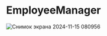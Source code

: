 ﻿# EmployeeManager
 ![Снимок экрана 2024-11-15 080956](https://github.com/user-attachments/assets/4142379e-3806-4ee0-a1c8-14661bae0bb3)

 
